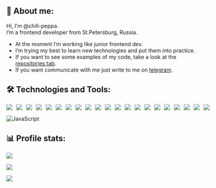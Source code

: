 ## 🖖 About me:

<p>Hi, I’m @chill-peppa.<br/> I’m a frontend developer from St.Petersburg, Russia.</p>

- At the moment I’m working like junior frontend dev.
- I’m trying my best to learn new technologies and put them into practice.
- If you want to see some examples of my code, take a look at the [repositories tab](https://github.com/Chill-Peppa?tab=repositories).
- If you want communicate with me just write to me on [telegram](https://t.me/chill_peppa).

## 🛠️ Technologies and Tools:

<div style="display:flex; gap: 10px;"> 
<img src="https://img.shields.io/badge/JavaScript-414148?style=for-the-badge&logo=javascript&logoColor=CDA4A4"/>
<img src="https://img.shields.io/badge/HTML5-414148?style=for-the-badge&logo=html5&logoColor=CDA4A4"/>
<img src="https://img.shields.io/badge/CSS3-414148?style=for-the-badge&logo=css3&logoColor=CDA4A4"/>
<img src="https://img.shields.io/badge/Figma-414148?style=for-the-badge&logo=figma&logoColor=CDA4A4"/>
<img src="https://img.shields.io/badge/SCSS-414148?style=for-the-badge&logo=sass&logoColor=CDA4A4"/>
<img src="https://img.shields.io/badge/CSSModules-414148?style=for-the-badge&logo=cssmodules&logoColor=CDA4A4"/>
<img src="https://img.shields.io/badge/Tailwind CSS-414148?style=for-the-badge&logo=tailwindcss&logoColor=CDA4A4"/>
<img src="https://img.shields.io/badge/Webpack-414148?style=for-the-badge&logo=webpack&logoColor=CDA4A4"/>
<img src="https://img.shields.io/badge/Vercel-414148?style=for-the-badge&logo=vercel&logoColor=CDA4A4"/>

<img src="https://img.shields.io/badge/Git-414148?style=for-the-badge&logo=git&logoColor=CDA4A4"/>
<img src="https://img.shields.io/badge/React-414148?style=for-the-badge&logo=react&logoColor=CDA4A4"/>
<img src="https://img.shields.io/badge/TypeScript-414148?style=for-the-badge&logo=typescript&logoColor=CDA4A4"/>
<img src="https://img.shields.io/badge/Redux-414148?style=for-the-badge&logo=redux&logoColor=CDA4A4"/>
<img src="https://img.shields.io/badge/Node.js-414148?style=for-the-badge&logo=nodedotjs&logoColor=CDA4A4"/>
<img src="https://img.shields.io/badge/Express.js-414148?style=for-the-badge&logo=express&logoColor=CDA4A4"/>
<img src="https://img.shields.io/badge/MondoDB-414148?style=for-the-badge&logo=mongodb&logoColor=CDA4A4"/>

<img src="https://img.shields.io/badge/Ant Design-414148?style=for-the-badge&logo=antdesign&logoColor=CDA4A4"/>
<img src="https://img.shields.io/badge/MUI-414148?style=for-the-badge&logo=mui&logoColor=CDA4A4"/>

<img src="https://img.shields.io/badge/JWT-414148?style=for-the-badge&logo=jwt&logoColor=CDA4A4"/>
<img src="https://img.shields.io/badge/Cypress-414148?style=for-the-badge&logo=cypress&logoColor=CDA4A4"/>
<img src="https://img.shields.io/badge/Jest-414148?style=for-the-badge&logo=jest&logoColor=CDA4A4"/>
</div>

![JavaScript](https://img.shields.io/badge/JavaScript-414148?style=for-the-badge&logo=javascript&logoColor=CDA4A4)

## 📊 Profile stats:

![](https://github-readme-stats.vercel.app/api/top-langs/?username=chill-peppa&theme=tokyonight&hide_border=false&include_all_commits=false&count_private=false&layout=compact)

![](https://www.codewars.com/users/chill-peppa/badges/small)

![](https://komarev.com/ghpvc/?username=Chill-Peppa&color=blue)
